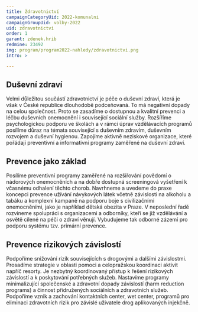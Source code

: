 ```yaml
---
title: Zdravotnictví
campaignCategoryUid: 2022-komunalni
campaignGroupUid: volby-2022
uid: zdravotnictvi
order: 1
garant: zdenek.hrib
redmine: 23492
img: program/program2022-nahledy/zdravotnictvi.png
intro: >

---
```


## Duševní zdraví
Velmi důležitou součástí zdravotnictví je péče o duševní zdraví, která je však v České republice dlouhodobě podceňovaná. To má negativní dopady na celou společnost. Proto se zasadíme o dostupnou a kvalitní prevenci a léčbu duševních onemocnění i související sociální služby. Rozšíříme psychologickou podporu ve školách a v rámci úprav vzdělávacích programů posílíme důraz na témata související s duševním zdravím, duševním rozvojem a duševní hygienou. Zapojíme aktivně neziskové organizace, které pořádají preventivní a informativní programy zaměřené na duševní zdraví.

## Prevence jako základ
Posílíme preventivní programy zaměřené na rozšiřování povědomí o nádorových onemocněních a na dobře dostupná screeningová vyšetření k včasnému odhalení těchto chorob. Navrhneme a uvedeme do praxe koncepci prevence užívání návykových látek včetně závislosti na alkoholu a tabáku a komplexní kampaně na podporu boje s civilizačními onemocněními, jako je například dětská obezita v Praze. V neposlední řadě rozvineme spolupráci s organizacemi a odborníky, kteří se již vzdělávání a osvětě cílené na péči o zdraví věnují. Vybudujeme tak odborné zázemí pro podporu systému tzv. primární prevence.

## Prevence rizikových závislostí
Podpoříme snižování rizik souvisejících s drogovými a dalšími závislostmi. Prosadíme strategie v oblasti pomoci a celopražskou koordinaci aktivit napříč resorty. Je nezbytný koordinovaný přístup k řešení rizikových závislostí a k poskytování potřebných služeb. Nastavíme programy minimalizující společenské a zdravotní dopady závislostí (harm reduction programs) a činnost přidružených sociálních a zdravotních služeb. Podpoříme vznik a zachování kontaktních center, wet center, programů pro eliminaci zdravotních rizik pro závislé uživatele drog aplikovaných injekčně.
